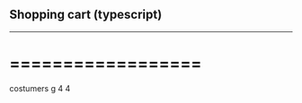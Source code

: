## Shopping cart (typescript)
---------------------------
==================
=================

costumers
g
4
4
